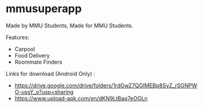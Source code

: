 
# mmusuperapp

Made by MMU Students, Made for MMU Students.

Features: 
- Carpool
- Food Delivery
- Roommate Finders

Links for download (Android Only) : 
- https://drive.google.com/drive/folders/1rdGwZ7QGIMEBp8SyZ_rSGNPWO-ussY_o?usp=sharing
- https://www.upload-apk.com/en/dKN9LtBaq7eOGLn 



